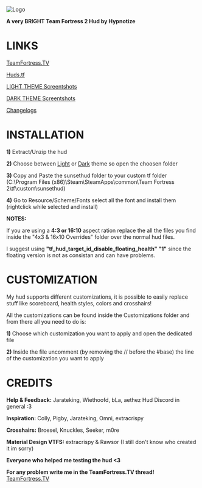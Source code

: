 ![Logo](https://i.imgur.com/B6g5fCV.png)

**A very BRIGHT Team Fortress 2 Hud by Hypnotize**

<a>LINKS</a>
====

[TeamFortress.TV](https://www.teamfortress.tv/53596/sunset-hud)

[Huds.tf](https://huds.tf/forum/showthread.php?tid=1754)

[LIGHT THEME Screentshots](https://imgur.com/a/4BZs0ih)

[DARK THEME Screentshots](https://imgur.com/a/Z8KJa9B)

[Changelogs](https://github.com/Hypnootize/Sunset-Hud/commits/master)


<a>INSTALLATION</a>
====

**1)** Extract/Unzip the hud

**2)** Choose between [Light](https://imgur.com/a/4BZs0ih) or [Dark](https://imgur.com/a/Z8KJa9B) theme so open the choosen folder

**3)** Copy and Paste the sunsethud folder to your custom tf folder (C:\Program Files (x86)\Steam\SteamApps\common\Team Fortress 2\tf\custom\sunsethud)

**4)** Go to Resource/Scheme/Fonts select all the font and install them (rightclick while selected and install)

**NOTES:**

If you are using a **4:3 or 16:10** aspect ration replace the all the files you find inside the "4x3 & 16x10 Overrides" folder over the normal hud files.

I suggest using **"tf_hud_target_id_disable_floating_health" "1"** since the floating version is not as consistan and can have problems.


<a>CUSTOMIZATION</a>
====

My hud supports different customizations, it is possible to easily replace stuff like scoreboard, health styles, colors and crosshairs!

All the customizations can be found inside the Customizations folder and from there all you need to do is:

**1)** Choose which customization you want to apply and open the dedicated file

**2)** Inside the file uncomment (by removing the // before the #base) the line of the customization you want to apply


<a>CREDITS</a>
====
**Help & Feedback:** Jarateking, Wiethoofd, bLa, aethez Hud Discord in general :3

**Inspiration:** Colly, Pigby, Jarateking, Omni, extracrispy

**Crosshairs:** Broesel, Knuckles, Seeker, m0re

**Material Design VTFS:** extracrispy & Rawsor (I still don't know who created it im sorry)

**Everyone who helped me testing the hud <3**


**For any problem write me in the TeamFortress.TV thread!** [TeamFortress.TV](https://www.teamfortress.tv/53596/sunset-hud)
